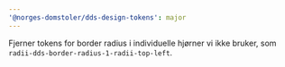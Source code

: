 ```yaml
---
'@norges-domstoler/dds-design-tokens': major
---
```


Fjerner tokens for border radius i individuelle hjørner vi ikke bruker, som `radii-dds-border-radius-1-radii-top-left`.
